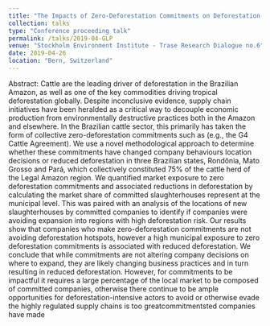 ```yaml
---
title: "The Impacts of Zero-Deforestation Commitments on Deforestation & Slaughterhouse Siting Behaviours"
collection: talks
type: "Conference proceeding talk"
permalink: /talks/2019-04-GLP
venue: "Stockholm Environment Institute - Trase Research Dialogue no.6"
date: 2019-04-26
location: "Bern, Switzerland"
---
```


Abstract: Cattle are the leading driver of deforestation in the Brazilian Amazon, as well as one of the key commodities driving tropical deforestation globally. Despite inconclusive evidence, supply chain initiatives have been heralded as a critical way to decouple economic production from environmentally destructive practices both in the Amazon and elsewhere. In the Brazilian cattle sector, this primarily has taken the form of collective zero-deforestation commitments such as  (e.g., the G4 Cattle Agreement). We use a novel methodological approach to determine whether these commitments have changed company behaviours location decisions or reduced deforestation in three Brazilian states, Rondônia, Mato Grosso and Pará, which collectively constituted 75% of the cattle herd of the Legal Amazon region. We quantified market exposure to zero deforestation commitments and associated reductions in deforestation by calculating the market share of committed slaughterhouses represent at the municipal level. This was paired with an analysis of the locations of new slaughterhouses by committed companies to identify if companies were avoiding expansion into regions with high deforestation risk. Our results show that companies who make zero-deforestation commitments are not avoiding deforestation hotspots, however a high municipal exposure to zero deforestation commitments is associated with reduced deforestation. We conclude that while commitments are not altering company decisions on where to expand, they are likely changing business practices and in turn resulting in reduced deforestation. However, for commitments to be impactful it requires a large percentage of the local market to be composed of committed companies, otherwise there continue to be ample  opportunities  for deforestation-intensive actors to avoid or otherwise evade the highly regulated supply chains is too greatcommitmentsted companies have made
